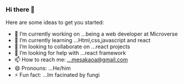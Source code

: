 ### Hi there 👋

Here are some ideas to get you started:

- 🔭 I’m currently working on ...being a web developer at Microverse
- 🌱 I’m currently learning ...Html,css,javascript and react
- 👯 I’m looking to collaborate on ...react projects
- 🤔 I’m looking for help with ...react framework
- 📫 How to reach me: ...mesakaoa@gmail.com
- 😄 Pronouns: ...He/him
- ⚡ Fun fact: ...Im facinated by fungi

